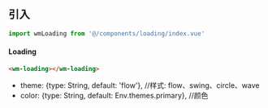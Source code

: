 ## 引入
```javascript
import wmLoading from '@/components/loading/index.vue'
```

#### Loading
```html
<wm-loading></wm-loading>
```
- theme: {type: String, default: 'flow'},             //样式: flow、swing、circle、wave
- color: {type: String, default: Env.themes.primary}, //颜色

